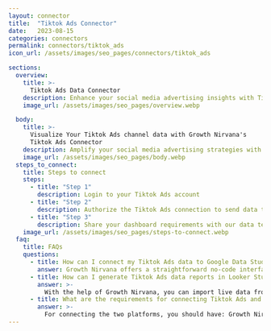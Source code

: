 ```yaml
---
layout: connector
title:  "Tiktok Ads Connector"
date:   2023-08-15
categories: connectors
permalink: connectors/tiktok_ads
icon_url: /assets/images/seo_pages/connectors/tiktok_ads

sections:
  overview:
    title: >-
      Tiktok Ads Data Connector
    description: Enhance your social media advertising insights with Tiktok Ads integration. Seamlessly merge advertising performance data from Tiktok Ads with Looker Studio's analytical capabilities, unlocking insights that shape ad strategies, audience engagement, and campaign success.
    image_url: /assets/images/seo_pages/overview.webp

  body:
    title: >-
      Visualize Your Tiktok Ads channel data with Growth Nirvana's
      Tiktok Ads Connector
    description: Amplify your social media advertising strategies with Tiktok Ads insights integrated into Looker Studio.
    image_url: /assets/images/seo_pages/body.webp
  steps_to_connect:
    title: Steps to connect
    steps:
      - title: "Step 1"
        description: Login to your Tiktok Ads account
      - title: "Step 2"
        description: Authorize the Tiktok Ads connection to send data to Growth Nirvana
      - title: "Step 3"
        description: Share your dashboard requirements with our data team. We will build the report for you.
    image_url: /assets/images/seo_pages/steps-to-connect.webp
  faq:
    title: FAQs
    questions:
      - title: How can I connect my Tiktok Ads data to Google Data Studio/Looker Studio?
        answer: Growth Nirvana offers a straightforward no-code interface to connect to Tiktok Ads data sources.
      - title: How can I generate Tiktok Ads data reports in Looker Studio?
        answer: >-
          With the help of Growth Nirvana, you can import live data from Tiktok Ads into Looker Studio. These data can be viewed in charts, tables, and dashboards to generate branded reports that can be shared instantly.
      - title: What are the requirements for connecting Tiktok Ads and Looker Studio?
        answer: >-
          For connecting the two platforms, you should have: Growth Nirvana Account and Tiktok Ads Ads Account
---
```

